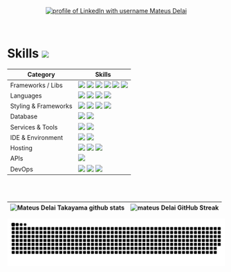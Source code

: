 <div align="center">
  <a href="https://www.linkedin.com/in/mateusdtakayama/"><img src="https://img.shields.io/badge/LinkedIn-d5d5d5?style=for-the-badge&logo=linkedin&logoColor=0A0209" alt="profile of LinkedIn with username Mateus Delai" /></a>
  
</div>
<br>

<br>

# Skills <img src='https://user-images.githubusercontent.com/74038190/206662607-d9e7591e-bbf9-42f9-9386-29efc927bc16.gif' width="40">

| Category             | Skills                                                                                                                                                                                                                                                                                                                                                                                                                                                                                                                                                                                                                                                       |
| -------------------- | ------------------------------------------------------------------------------------------------------------------------------------------------------------------------------------------------------------------------------------------------------------------------------------------------------------------------------------------------------------------------------------------------------------------------------------------------------------------------------------------------------------------------------------------------------------------------------------------------------------------------------------------------------------ |
| Frameworks / Libs    | <img src="https://img.shields.io/badge/next.js-000000?style=for-the-badge&logo=nextdotjs&logoColor=white"/> <img src="https://img.shields.io/badge/React-20232A?style=for-the-badge&logo=react&logoColor=61DAFB"/> <img src="https://img.shields.io/badge/Spring-339911?style=for-the-badge&logo=spring&logoColor=white"/> <img src="https://img.shields.io/badge/Express.js-000000?style=for-the-badge&logo=express&logoColor=white"/> <img src="https://img.shields.io/badge/Node.js-339933?style=for-the-badge&logo=nodedotjs&logoColor=white"/> <img src="https://img.shields.io/badge/Nest.js-E0234E?style=for-the-badge&logo=NestJs&logoColor=white"/> |
| Languages            | <img src="https://img.shields.io/badge/JavaScript-323330?style=for-the-badge&logo=javascript&logoColor=F7DF1E"/> <img src="https://img.shields.io/badge/TypeScript-007ACC?style=for-the-badge&logo=typescript&logoColor=white"/> <img src="https://img.shields.io/badge/java-FF7900?style=for-the-badge&logo=coffeescript&logoColor=white"/> <img src="https://img.shields.io/badge/c-A8B9CC?style=for-the-badge&logo=c&logoColor=white"/>                                                                                                                                                                                                                   |
| Styling & Frameworks | <img src="https://img.shields.io/badge/CSS3-1572B6?style=for-the-badge&logo=css3&logoColor=white" /> <img src="https://img.shields.io/badge/Tailwind_CSS-38B2AC?style=for-the-badge&logo=tailwind-css&logoColor=white"/> <img src="https://img.shields.io/badge/Sass-CC6699?style=for-the-badge&logo=sass&logoColor=white" /> <img src="https://img.shields.io/badge/Bootstrap-563D7C?style=for-the-badge&logo=bootstrap&logoColor=white" />                                                                                                                                                                                                                 |
| Database             | <img src="https://img.shields.io/badge/postgresql-4169E1?style=for-the-badge&logo=postgresql&logoColor=white" /> <img src="https://img.shields.io/badge/MySQL-005C84?style=for-the-badge&logo=mysql&logoColor=white"/>                                                                                                                                                                                                                                                                                                                                                                                                                                       |
| Services & Tools     | <img src="https://img.shields.io/badge/GitHub-000000?style=for-the-badge&logo=github&logoColor=white"/></a> <img src="https://img.shields.io/badge/GIT-E44C30?style=for-the-badge&logo=git&logoColor=white"/>                                                                                                                                                                                                                                                                                                                                                                                                                                                |
| IDE & Environment    | <img src="https://img.shields.io/badge/VSCode-0078D4?style=for-the-badge&logo=visual%20studio%20code&logoColor=white" /> <img src="https://img.shields.io/badge/eslint-3A33D1?style=for-the-badge&logo=eslint&logoColor=white" />                                                                                                                                                                                                                                                                                                                                                                                                                            |
| Hosting              | <img src="https://img.shields.io/badge/Vercel-000000?style=for-the-badge&logo=vercel&logoColor=white"/> <img src="https://img.shields.io/badge/Netlify-00C7B7?style=for-the-badge&logo=netlify&logoColor=white"/> <img src="https://img.shields.io/badge/Heroku-430098?style=for-the-badge&logo=heroku&logoColor=white"/>                                                                                                                                                                                                                                                                                                                                    |
| APIs                 | <img src="https://img.shields.io/badge/Postman-FF6C37?style=for-the-badge&logo=Postman&logoColor=white" />                                                                                                                                                                                                                                                                                                                                                                                                                                                                                                                                                   |
| DevOps               | <img src="https://img.shields.io/badge/linuxmint-87CF3E?style=for-the-badge&logo=linuxmint&logoColor=white" /> <img src="https://img.shields.io/badge/microsoftteams-6264A7?style=for-the-badge&logo=microsoftteams&logoColor=white" /> <img src="https://img.shields.io/badge/docker-2496ED?style=for-the-badge&logo=docker&logoColor=white" />                                                                                                                                                                                                                                                                                                             |

<br>

<!--- ------------------------------------------------------------------------------------------------------------------------------------------------------ -->
<!--- -- Projects Section ---------------------------------------------------------------------------------------------------------------------------------- -->
<!--- ------------------------------------------------------------------------------------------------------------------------------------------------------ -->

<!-- # Projects <img src="https://user-images.githubusercontent.com/74038190/221857969-f37e1717-1470-4fe4-abb5-88b334cf64ea.png" alt="icon of todo list" width="40" />

| Projects                 |                                Deployed Link                                 |                                Repository                                 | Tech Stack & Tools                                                                               |
| :----------------------- | :--------------------------------------------------------------------------: | :-----------------------------------------------------------------------: | :----------------------------------------------------------------------------------------------- |
| Designlyfe               |                     [view](https://www.designlyfe.tech/)                     |                                     -                                     | `Next.js` `TypeScript` `React` `Firebase` `Tailwind CSS` `Simple Analytics` `Pageclip` `Postman` |
| DevtoGitHub              |      [Marketplace](https://github.com/marketplace/actions/devtogithub)       |           [view](https://github.com/Anmol-Baranwal/DevtoGitHub)           | `TypeScript` `GitHub Actions` `Forem API` `Postman`                                              |
| Audily (Hackathon-24hr)  |                    [view](https://audily-ai.vercel.app/)                     |           [view](https://github.com/Builders-Valley/Audily-AI)            | `Next.js` `TypeScript` `Tailwind` `Node.js` `Express` `Gemini` `Deepgram Aura API` `Postman`     |
| Handle Multiple Issues   | [Marketplace](https://github.com/marketplace/actions/handle-multiple-issues) |     [view](https://github.com/Anmol-Baranwal/handle-multiple-issues)      | `TypeScript` `GitHub Actions` `GitHub API`                                                       |
| Flutter Portfolio App    |                                      -                                       |     [view](https://github.com/Anmol-Baranwal/Anmol-Baranwal-Profile)      | `Dart` `Flutter` `Dot Navigation Bar`                                                            |
| WaitSmart                |                  [view](https://wait-smart-chi.vercel.app/)                  |            [view](https://github.com/Anmol-Baranwal/WaitSmart)            | `Next.js` `JavaScript` `React` `Firebase` `Chakra UI` `CSS3`                                     |
| Coffee Compass           |          [view](https://coffee-project-anmol-baranwal.vercel.app/)           |         [view](https://github.com/Anmol-Baranwal/Coffee-Compass)          | `Next.js` `JavaScript` `Postman` `Airtable Database` `CSS3`                                      |
| MongoDB Query Fetcher    |              [view](https://mongodb-query-fetcher.vercel.app/)               | [view](https://github.com/Anmol-Baranwal/FullStack-MongoDB-Query-Fetcher) | `Next.JS` `Node.JS` `Express.JS` `JavaScript` `MongoDB` `CSS3` `MongoDB Compass` `Postman`       |
| Plasmo Chrome Extension  |                                      -                                       |    [view](https://github.com/Anmol-Baranwal/country-chrome-extension)     | `Plasmo Framework` `TypeScript` `Tailwind CSS` `Google Chrome Browser`                           |
| ToDo List Web App        |                 [view](https://todo-list-k7qu.onrender.com/)                 |        [view](https://github.com/Anmol-Baranwal/ToDo-List-WebApp)         | `Node.JS` `Express.JS` `JavaScript` `MongoDB` `Bootstrap`                                        |
| BabySteps                |                  [view](https://baby-steps-rho.vercel.app/)                  |        [view](https://github.com/Anmol-Baranwal/BabySteps-Project)        | `Next.js` `JavaScript` `Postman` `CSS3`                                                          |
| Client's Portfolio       |         [view](https://anmol-baranwal.github.io/Portfolio-Akanksha/)         |       [view](https://github.com/Anmol-Baranwal/Portfolio-Akanksha)        | `JavaScript` `Bootstrap` `jQuery` `Vanilla Tilt` `Owl Carousel` `Typed JS`                       |
| Password Power           |        [view](https://password-generator-anmol-baranwal.vercel.app/)         |                                     -                                     | `JavaScript` `CSS3` `HTML5`                                                                      |
| Conceptual Mini Projects |                                      -                                       |       [view](https://github.com/Anmol-Baranwal/Conceptual-Projects)       | `JavaScript` `SCSS` `Tailwind` `jQuery` `Node.JS` `Express.JS` `CSS3`                            |
| C++ Special Programs     |                                      -                                       |      [view](https://github.com/Anmol-Baranwal/CPP-Special-Programs)       | `C++`                                                                                            | -->

<br>
<!--- ------------------------------------------------------------------------------------------------------------------------------------------------------ -->
<!--- -- GitHub Stats ------------------------------------------------------------------------------------------------------------------------------------ -->
<!--- ------------------------------------------------------------------------------------------------------------------------------------------------------ -->

| ![Mateus Delai Takayama github stats](https://github-readme-stats.vercel.app/api?username=mateusdtakayama&rank_icon=percentile&show_icons=true&theme=tokyonight&border_radius=8) | ![mateus Delai GitHub Streak](https://github-readme-stats.vercel.app/api/top-langs/?username=mateusdtakayama&theme=tokyonight&layout=donut) |
| -------------------------------------------------------------------------------------------------------------------------------------------------------------------------------- | ------------------------------------------------------------------------------------------------------------------------------------------- |

<!--- ------------------------------------------------------------------------------------------------------------------------------------------------------ -->
<!--- -- Snake Contribution Graph -------------------------------------------------------------------------------------------------------------------------- -->
<!--- ------------------------------------------------------------------------------------------------------------------------------------------------------ -->

![Snake animation Contribution Graph](https://raw.githubusercontent.com/mateusdtakayama/mateusdtakayama/output/github-contribution-grid-snake-dark.svg)

